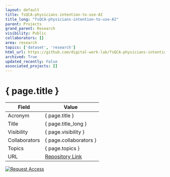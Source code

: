 ```yaml
---
layout: default
title: fsQCA-physicians-intention-to-use-AI
title_long: "fsQCA-physicians-intention-to-use-AI"
parent: Projects
grand_parent: Research
visibility: Public
collaborators: []
area: research
topics: ['dataset', 'research']
html_url: https://github.com/digital-work-lab/fsQCA-physicians-intention-to-use-AI
archived: True
updated_recently: False
associated_projects: []
---
```


# { page.title }

Field               | Value
------------------- | ----------------------------------
Acronym             | { page.title }
Title               | { page.title_long }
Visibility          | { page.visibility }
Collaborators       | { page.collaborators }
Topics              | { page.topics }
URL                 | [Repository Link](https://github.com/digital-work-lab/fsQCA-physicians-intention-to-use-AI)

[![Request Access](https://img.shields.io/badge/Request-Access-blue?style=for-the-badge)](https://github.com/digital-work-lab/fsQCA-physicians-intention-to-use-AI/issues/new?assignees=geritwagner&labels=access+request&template=request-repo-access.md&title=%5BAccess+Request%5D+Request+for+access+to+repository)

